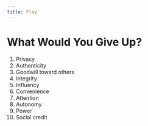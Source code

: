 ```yaml
---
title: Play
---
```


# What Would You Give Up?

1. Privacy
2. Authenticity
3. Goodwill toward others
4. Integrity
5. Influency
6. Convenience
7. Attention
8. Autonomy
9. Power
10. Social credit

